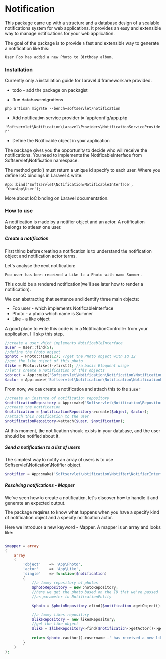 # Notification

This package came up with a structure and a database design of a 
scalable notifications system for web applications. It provides
an easy and extensible way to manage notifications for your web 
application. 

The goal of the package is to provide a fast and extensible way to
generate a notification like this:

`User Foo has added a new Photo to Birthday album.`

### Installation

Currently only a installation guide for Laravel 4 framework
are provided.

 * todo - add the package on packagist

 * Run database migrations 

`php artisan migrate --bench=softservlet/notification`

 * Add notification service provider to `app/config/app.php

`'Softservlet\Notification\Laravel\Providers\NotificationServiceProvider'`
 
 * Define the Notificable object in your application

The package gives you the opportunity to decide who will receive the 
notifications. You need to implements the NotificableInterface from
Softservlet\Notification namespace. 

The method getId() must return a unique id specify to each user. Where
you define IoC bindings in Laravel 4 write:

`App::bind('Softservlet\Notification\NotificableInterface', 'YourApp\User');`

More about IoC binding on Laravel documentation.

### How to use

A notification is made by a notifier object and an actor. A notification
belongs to atleast one user. 

##### Create a notification

First thing before creating a notification is to understand
the notification object and notification actor terms.

Let's analyse the next notification:

`Foo user has been received a Like to a Photo with name Summer.`

This could be a rendered notification(we'll see later how to render a 
notification).

We can abstracting that sentence and identify three main objects:
 * Foo user - which implements NotificableInterface
 * Photo - a photo which name is Summer
 * Like - a like object

A good place to write this code is in a NotificationController
from your application. I'll skip this step.

```php
//create a user which implements NotificableInterface
$user = User::find(5);
//define the Photo object
$photo = Photo::find(12); //get the Photo object with id 12
//get the like object of this photo
$like = Photo::like()->first(); //a basic Eloquent usage
//let's create a notification of this objects
$object = App::make('Softservlet\Notification\Notification\NotificationEntityInterface', array($photo, 12));
$actor = App::make('Softservlet\Notification\Notification\NotificationEntityInterface', array($like, $like->getId()));
```

From now, we can create a notification and attach this to the `$user`

```php
//create an instance of notification repository
$notificationRepository = App::make('Softservlet\Notification\Repositories\NotificationRepositoryInterface');
//create the notification 
$notification = $notificationRepository->create($object, $actor);
//attach this notification to the user
$notificationRepository->attach($user, $notification);
```
At this moment, the notification should exists in your database, and
the user should be notified about it.

##### Send a notification to a list of users

The simplest way to notify an array of users is to use
Softservlet\Notication\Notifier object.

```php
$notifier = App::make('Softservlet\Notification\Notifier\NotifierInterface', $notificableArray);
```

##### Resolving notifications - Mapper

We've seen how to create a notification, let's discover how to
handle it and generate an expected output.

The package requires to know what happens when you have a specify
kind of notification object and a specify notification actor.

Here we introduce a new keyword - Mapper. A mapper is an array
and looks like:

```php

$mapper = array
(
	array
	(
		'object'	=> 'App\Photo',
		'actor'		=> 'App\Like',
		'single'	=> function($notification)
		{
			//a dummy repository of photos
			$photoRepository = new photoRepository;
			//here we get the photo based on the ID that we've passed 
			//as parameter to NotificationEntity

			$photo = $photoRepository->find($notification->getObject()->getId());
			
			//a dummy likes repository
			$likeRepository = new likesRepository;
			//get the like object
			$like = $likeRepository->find($notification->getActor()->getId());
			
			return $photo->author()->username .' has received a new like from '. $like->author()->username;
		}
	)
);
```




